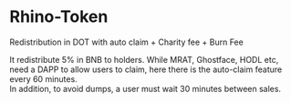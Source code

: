 # Rhino-Token
Redistribution in DOT with auto claim + Charity fee + Burn Fee

It redistribute 5% in BNB to holders. While MRAT, Ghostface, HODL etc, need a DAPP to allow users to claim, here there is the auto-claim feature every 60 minutes.  
In addition, to avoid dumps, a user must wait 30 minutes between sales.
